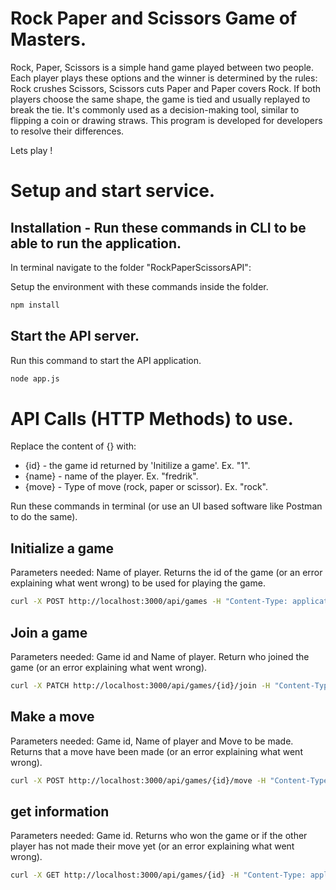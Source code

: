 # Rock Paper and Scissors Game of Masters.

Rock, Paper, Scissors is a simple hand game played between two people. Each player plays these options and the winner is determined by the rules: Rock crushes Scissors, Scissors cuts Paper and Paper covers Rock.
If both players choose the same shape, the game is tied and usually replayed to break the tie. It's commonly used as a decision-making tool, similar to flipping a coin or drawing straws. This program is developed for developers to resolve their differences.

Lets play !

# Setup and start service.

## Installation - Run these commands in CLI to be able to run the application.

In terminal navigate to the folder "RockPaperScissorsAPI":

Setup the environment with these commands inside the folder.

```bash
npm install
```

## Start the API server.

Run this command to start the API application.

```bash
node app.js
```

# API Calls (HTTP Methods) to use.

Replace the content of {} with:

- {id} - the game id returned by 'Initilize a game'. Ex. "1".
- {name} - name of the player. Ex. "fredrik".
- {move} - Type of move (rock, paper or scissor). Ex. "rock".

Run these commands in terminal (or use an UI based software like Postman to do the same).

## Initialize a game

Parameters needed: Name of player.
Returns the id of the game (or an error explaining what went wrong) to be used for playing the game.

```bash
curl -X POST http://localhost:3000/api/games -H "Content-Type: application/json" -d '{"name":"{name}"}'
```

## Join a game

Parameters needed: Game id and Name of player.
Return who joined the game (or an error explaining what went wrong).

```bash
curl -X PATCH http://localhost:3000/api/games/{id}/join -H "Content-Type: application/json" -d '{"id":"{id}", "name":"{name}"}'
```

## Make a move

Parameters needed: Game id, Name of player and Move to be made.
Returns that a move have been made (or an error explaining what went wrong).

```bash
curl -X POST http://localhost:3000/api/games/{id}/move -H "Content-Type: application/json" -d '{"id":"{id}", "name":"{name}", "move":"{move}"}'
```

## get information

Parameters needed: Game id.
Returns who won the game or if the other player has not made their move yet (or an error explaining what went wrong).

```bash
curl -X GET http://localhost:3000/api/games/{id} -H "Content-Type: application/json" -d '{"id":"{id}"}'
```
